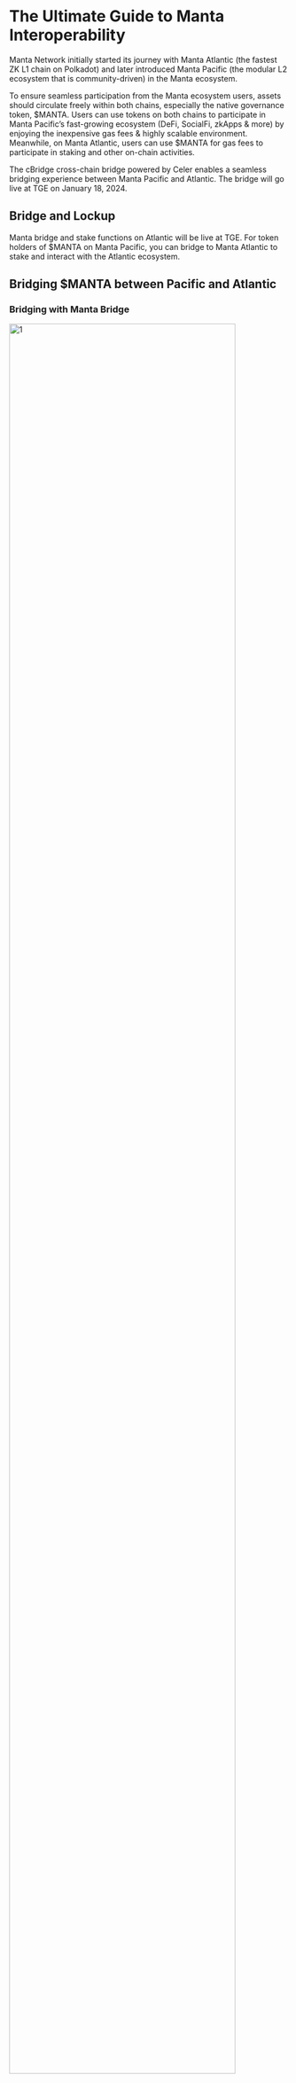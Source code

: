 # The Ultimate Guide to Manta Interoperability

Manta Network initially started its journey with Manta Atlantic (the fastest ZK L1 chain on Polkadot) and later introduced Manta Pacific (the modular L2 ecosystem that is community-driven) in the Manta ecosystem.

To ensure seamless participation from the Manta ecosystem users, assets should circulate freely within both chains, especially the native governance token, $MANTA. Users can use tokens on both chains to participate in Manta Pacific’s fast-growing ecosystem (DeFi, SocialFi, zkApps & more) by enjoying the inexpensive gas fees & highly scalable environment. Meanwhile, on Manta Atlantic, users can use $MANTA for gas fees to participate in staking and other on-chain activities.

The cBridge cross-chain bridge powered by Celer enables a seamless bridging experience between Manta Pacific and Atlantic. The bridge will go live at TGE on January 18, 2024.

## Bridge and Lockup

Manta bridge and stake functions on Atlantic will be live at TGE. For token holders of $MANTA on Manta Pacific, you can bridge to Manta Atlantic to stake and interact with the Atlantic ecosystem.

## Bridging $MANTA between Pacific and Atlantic

### Bridging with Manta Bridge

   <div style={{textAlign: 'center'}}>
    <img alt="1" src="https://miro.medium.com/v2/resize:fit:1400/format:webp/1*AGkx1AbxMzhe7McGqHNICw.png" width="90%"/>
   </div>

-   Make sure you have enough tokens to pay gas fees: $MANTA in your Manta Atlantic wallet, and $ETH in your Manta Pacific wallet. If you don’t have an Atlantic wallet yet, you can download a compatible wallet such as the Manta Wallet. Once you have your Atlantic wallet, you can use the address located in it.
-   Bridge $MANTA from Manta Pacific to Manta Atlantic by using the Manta Bridge.
-   Connect both your Atlantic wallet (e.g., Manta Wallet) and your Pacific wallet (e.g., MetaMask) on cBridge. Then, select the token you are bridging (i.e., $MANTA) and enter the amount you want to bridge.
-   Approve the transaction to initiate the transfer process.

## Bridging with cBridge

  <div style={{textAlign: 'center'}}>
    <img alt="2" src="https://miro.medium.com/v2/resize:fit:1400/format:webp/1*bQnQWZofAoobhiRRUydB9w.jpeg" width="90%"/>
   </div>

-   Make sure you have enough tokens to pay gas fees: $MANTA in your Manta Atlantic wallet, and $ETH in your Manta Pacific wallet. If you don’t have an Atlantic wallet yet, you can download a compatible wallet such as the Manta Wallet. Once you have your Atlantic wallet, you can use the address located in it.
-   Bridge $MANTA between Moonbean to Manta Pacific by using Celer’s cBridge.
-   Connect both your Atlantic wallet (e.g., Manta Wallet) and your Pacific wallet (e.g., MetaMask) on cBridge. Choose which network you want to bridge from (e.g., Manta Pacific) and which network you want to bridge to (e.g., Manta Atlantic). Then, select the token you are bridging (i.e., $MANTA) and enter the amount you want to bridge.

## Notes

-   If you need to manually update Manta Wallet, open the Chrome extension, enable developer mode in the top-right corner, and click ‘Update’ in the top-left corner.
-   If you participated in Squad Game (the Manta Network Crowdsale), your $MANTA tokens will appear in your Manta Atlantic network wallet.
-   When transferring to centralized exchanges, please make sure to double check the network address. Manta Pacific addresses begin with prefix 0x.
-   The Polkadot XCM bridge is used from Manta Atlantic to Moonbeam, and the Bridge by Celer is used from Moonbeam to Manta Pacific.
